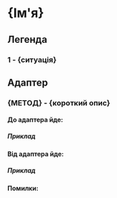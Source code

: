 # {Ім'я}
## Легенда
### 1 - {ситуація}

## Адаптер
### {МЕТОД} - {короткий опис}
#### До адаптера йде:
##### Приклад
#### Від адаптера йде:
##### Приклад
#### Помилки:
